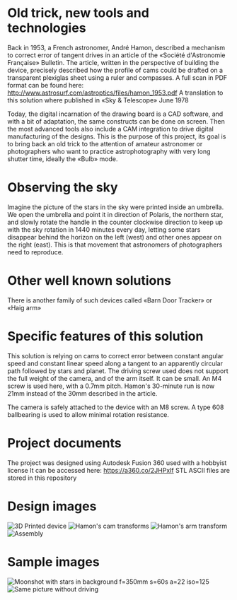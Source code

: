 # Old trick, new tools and technologies
Back in 1953, a French astronomer, André Hamon, described a mechanism to correct error of tangent drives in an article of the «Société d'Astronomie Française» Bulletin.
The article, written in the perspective of building the device, precisely described how the profile of cams could be drafted on a transparent plexiglas sheet using a ruler and compasses. A full scan in PDF format can be found here: http://www.astrosurf.com/astroptics/files/hamon_1953.pdf
A translation to this solution where published in «Sky & Telescope» June 1978

Today, the digital incarnation of the drawing board is a CAD software, and with a bit of adaptation, the same constructs can be done on screen. Then the most advanced tools also include a CAM integration to drive digital manufacturing of the designs.
This is the purpose of this project, its goal is to bring back an old trick to the attention of amateur astronomer or photographers who want to practice astrophotography with very long shutter time, ideally the «Bulb» mode.

# Observing the sky
Imagine the picture of the stars in the sky were printed inside an umbrella. We open the umbrella and point it in direction of Polaris, the northern star, and slowly rotate the handle in the counter clockwise direction to keep up with the sky rotation in 1440 minutes every day, letting some stars disappear behind the horizon on the left (west) and other ones appear on the right (east). This is that movement that astronomers of photographers need to reproduce.

# Other well known solutions
There is another family of such devices called «Barn Door Tracker» or «Haig arm»

# Specific features of this solution
This solution is relying on cams to correct error between constant angular speed and constant linear speed along a tangent to an apparently circular path followed by stars and planet.
The driving screw used does not support the full weight of the camera, and of the arm itself. It can be small. An M4 screw is used here, with a 0.7mm pitch. Hamon's 30-minute run is now 21mm instead of the 30mm described in the article.

The camera is safely attached to the device with an M8 screw.
A type 608 ballbearing is used to allow minimal rotation resistance.

# Project documents
The project was designed using Autodesk Fusion 360 used with a hobbyist license
It can be accessed here: https://a360.co/2JHPxIf
STL ASCII files are stored in this repository

# Design images
![3D Printed device](images/setup.jpg)
![Hamon's cam transforms](/images/scrolling-cam-profile-sketch.png)
![Hamon's arm transform](/images/arm-cam-profile-sketch.png)
![Assembly](/images/Assembly.png)

# Sample images
![Moonshot with stars in background f=350mm s=60s a=22 iso=125](/images/s60-a22-iso125.JPG)
![Same picture without driving](/images/no-drive.JPG)
